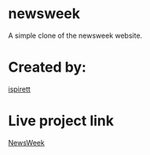 # newsweek

A simple clone of the newsweek website.

# Created by:

[ispirett](https://github.com/Ispirett)

# Live project link

[NewsWeek](https://ispirett.github.io/newsweek/)
